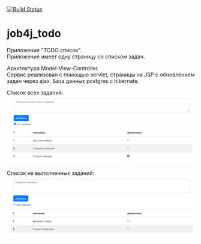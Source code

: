 [![Build Status](https://app.travis-ci.com/ZakharenkoIV/job4j_todo.svg?branch=main)](https://app.travis-ci.com/ZakharenkoIV/job4j_todo)

# job4j_todo
Приложение "TODO список".  
Приложение имеет одну страницу со списком задач.

Архитектура Model-View-Controller.  
Сервис реализован с помощью servlet, страницы на JSP с обновлением задач через ajax.
База данных postgres с hibernate.  

Список всех заданий:
![ScreenShot](images/All_tasks.png)

Список не выполненных заданий:
![ScreenShot](images/Tasks_not_completed.png)
